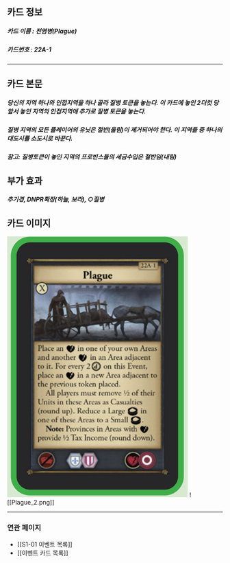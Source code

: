 ## 카드 정보
##### 카드 이름 : 전염병(Plague)
##### 카드번호 : 22A-1
---
## 카드 본문
##### 당신의 지역 하나와 인접지역을 하나 골라 질병 토큰을 놓는다. 이 카드에 놓인 2더컷 당 앞서 놓인 지역의 인접지역에 추가로 질병 토큰을 놓는다.

##### 질병 지역의 모든 플레이어의 유닛은 절반(올림)이 제거되어야 한다. 이 지역들 중 하나의 대도시를 소도시로 바꾼다.

##### 참고: 질병토큰이 놓인 지역의 프로빈스들의 세금수입은 절반임(내림)

## 부가 효과
##### 추기경, DNPR확장(하늘, 보라), ○질병

## 카드 이미지
<img src="\Assets\Plague_2.png"/>
![[Plague_2.png]]

--- 

### 연관 페이지
- [[S1-01 이벤트 목록]]
- [[이벤트 카드 목록]]
